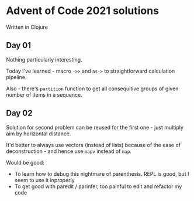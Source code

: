 # Advent of Code 2021 solutions

Written in Clojure

## Day 01

Nothing particularly interesting. 

Today I've learned - macro `->>` and `as->` to straightforward calculation pipeline.

Also - there's `partition` function to get all consequitive groups of given number of items in a sequence.

## Day 02

Solution for second problem can be reused for the first one - just multiply aim by horizontal distance.

It'd better to always use vectors (instead of lists) because of the ease of deconstruction - and hence use `mapv` instead of `map`.

Would be good:
- To learn how to debug this nightmare of parenthesis. REPL is good, but I seem to use it inproperly
- To get good with paredit / parinfer, too painful to edit and refactor my code